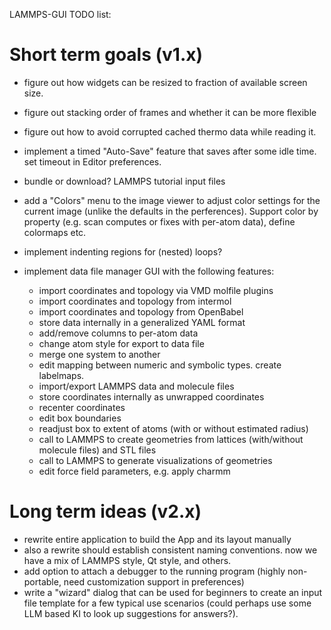 LAMMPS-GUI TODO list:

# Short term goals (v1.x)

- figure out how widgets can be resized to fraction of available screen size.
- figure out stacking order of frames and whether it can be more flexible
- figure out how to avoid corrupted cached thermo data while reading it.
- implement a timed "Auto-Save" feature that saves after some idle time.  set timeout in Editor preferences.
- bundle or download? LAMMPS tutorial input files
- add a "Colors" menu to the image viewer to adjust color settings for the
  current image (unlike the defaults in the perferences). Support color by
  property (e.g. scan computes or fixes with per-atom data), define colormaps etc.

- implement indenting regions for (nested) loops?
- implement data file manager GUI with the following features:
   - import coordinates and topology via VMD molfile plugins
   - import coordinates and topology from intermol
   - import coordinates and topology from OpenBabel
   - store data internally in a generalized YAML format
   - add/remove columns to per-atom data
   - change atom style for export to data file
   - merge one system to another
   - edit mapping between numeric and symbolic types. create labelmaps.
   - import/export LAMMPS data and molecule files
   - store coordinates internally as unwrapped coordinates
   - recenter coordinates
   - edit box boundaries
   - readjust box to extent of atoms (with or without estimated radius)
   - call to LAMMPS to create geometries from lattices (with/without molecule files) and STL files
   - call to LAMMPS to generate visualizations of geometries
   - edit force field parameters, e.g. apply charmm

# Long term ideas (v2.x)
- rewrite entire application to build the App and its layout manually
- also a rewrite should establish consistent naming conventions. now we have a mix of LAMMPS style, Qt style, and others.
- add option to attach a debugger to the running program (highly non-portable, need customization support in preferences)
- write a "wizard" dialog that can be used for beginners to create an input file template for a few typical use scenarios
  (could perhaps use some LLM based KI to look up suggestions for answers?).
